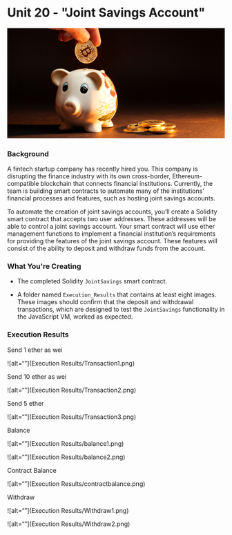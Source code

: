 # Unit 20 - "Joint Savings Account"

![alt=“”](Images/20-5-challenge-image.png)

### Background

A fintech startup company has recently hired you. This company is disrupting the finance industry with its own cross-border, Ethereum-compatible blockchain that connects financial institutions. Currently, the team is building smart contracts to automate many of the institutions’ financial processes and features, such as hosting joint savings accounts.

To automate the creation of joint savings accounts, you’ll create a Solidity smart contract that accepts two user addresses. These addresses will be able to control a joint savings account. Your smart contract will use ether management functions to implement a financial institution’s requirements for providing the features of the joint savings account. These features will consist of the ability to deposit and withdraw funds from the account.

### What You're Creating

* The completed Solidity `JointSavings` smart contract.

* A folder named `Execution_Results` that contains at least eight images. These images should confirm that the deposit and withdrawal transactions, which are designed to test the `JointSavings` functionality in the JavaScript VM, worked as expected.

### Execution Results 

Send 1 ether as wei

![alt=“”](Execution Results/Transaction1.png)

Send 10 ether as wei

![alt=“”](Execution Results/Transaction2.png)

Send 5 ether 

![alt=“”](Execution Results/Transaction3.png)

Balance 

![alt=“”](Execution Results/balance1.png)

![alt=“”](Execution Results/balance2.png)

Contract Balance

![alt=“”](Execution Results/contractbalance.png)

Withdraw

![alt=“”](Execution Results/Withdraw1.png)

![alt=“”](Execution Results/Withdraw2.png)



